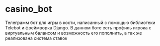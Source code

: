 # casino_bot
Телеграмм бот для игры в кости, написанный с помощью библиотеки Telebot и фреймворка Django.
В данном боте есть профиль игрока с виртуальным балансом и возможность его пополнить, а так же реализована система ставок
